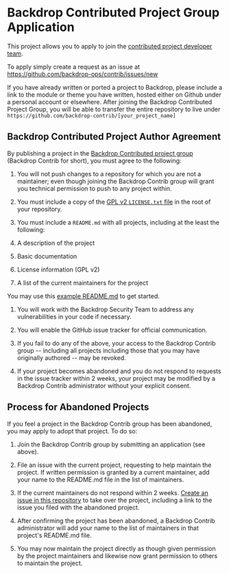 Backdrop Contributed Project Group Application
==============================================

This project allows you to apply to join the [contributed project developer team](https://github.com/backdrop-contrib/).

To apply simply create a request as an issue at https://github.com/backdrop-ops/contrib/issues/new

If you have already written or ported a project to Backdrop, please include a link to the module or theme you have written, hosted either on Github under a personal account or elsewhere. After joining the Backdrop Contributed Project Group, you will be able to transfer the entire repository to live under `https://github.com/backdrop-contrib/[your_project_name]`

Backdrop Contributed Project Author Agreement
---------------------------------------------

By publishing a project in the [Backdrop Contributed project group](https://github.com/backdrop-contrib) (Backdrop Contrib for short), you must agree to the following:

1. You will not push changes to a repository for which you are not a maintainer; even though joining the Backdrop Contrib group will grant you technical permission to push to any project within.

1. You must include a copy of the [GPL v2 `LICENSE.txt` file](https://github.com/backdrop-ops/contrib/blob/master/examples/LICENSE.txt) in the root of your repository.

1. You must include a `README.md` with all projects, including at the least the following:
  1. A description of the project
  1. Basic documentation
  1. License information (GPL v2)
  1. A list of the current maintainers for the project

  You may use this [example README.md](https://github.com/backdrop-ops/contrib/blob/master/examples/README.md) to get started.
1. You will work with the Backdrop Security Team to address any vulnerabilities in your code if necessary.

1. You will enable the GitHub issue tracker for official communication.

1. If you fail to do any of the above, your access to the Backdrop Contrib group -- including all projects including those that you may have originally authored -- may be revoked.

1. If your project becomes abandoned and you do not respond to requests in the issue tracker within 2 weeks, your project may be modified by a Backdrop Contrib administrator without your explicit consent.

Process for Abandoned Projects
-----------------------------

If you feel a project in the Backdrop Contrib group has been abandoned, you may apply to adopt that project. To do so:

1. Join the Backdrop Contrib group by submitting an application (see above).

1. File an issue with the current project, requesting to help maintain the project. If written permission is granted by a current maintainer, add your name to the README.md file in the list of maintainers.

1. If the current maintainers do not respond within 2 weeks. [Create an issue in this repository](https://github.com/backdrop-ops/contrib/issues/new) to take over the project, including a link to the issue you filed with the abandoned project.

1. After confirming the project has been abandoned, a Backdrop Contrib administrator will add your name to the list of maintainers in that project's README.md file.

1. You may now maintain the project directly as though given permission by the project maintainers and likewise now grant permission to others to maintain the project.
